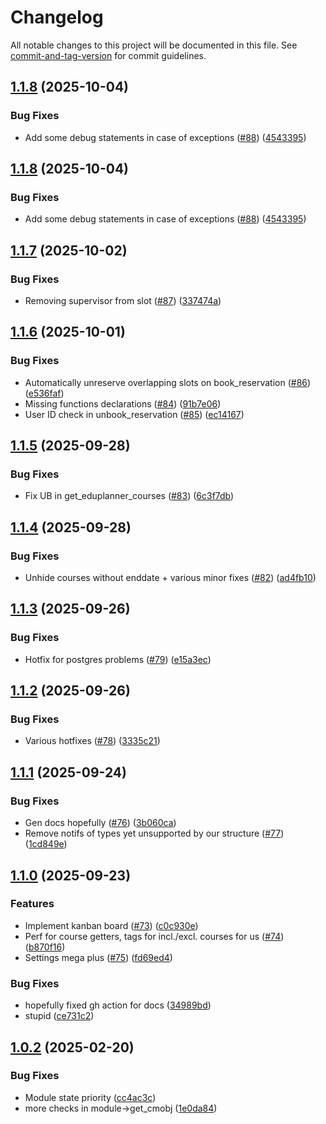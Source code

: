 # Changelog

All notable changes to this project will be documented in this file. See [commit-and-tag-version](https://github.com/absolute-version/commit-and-tag-version) for commit guidelines.

## [1.1.8](https://github.com/necodeIT/lb_planner_plugin/compare/1.1.7...1.1.8) (2025-10-04)


### Bug Fixes

* Add some debug statements in case of exceptions ([#88](https://github.com/necodeIT/lb_planner_plugin/issues/88)) ([4543395](https://github.com/necodeIT/lb_planner_plugin/commit/45433950866add2200e626fab7e9f517484770a3))

## [1.1.8](https://github.com/necodeIT/lb_planner_plugin/compare/1.1.7...1.1.8) (2025-10-04)


### Bug Fixes

* Add some debug statements in case of exceptions ([#88](https://github.com/necodeIT/lb_planner_plugin/issues/88)) ([4543395](https://github.com/necodeIT/lb_planner_plugin/commit/45433950866add2200e626fab7e9f517484770a3))

## [1.1.7](https://github.com/necodeIT/lb_planner_plugin/compare/1.1.6...1.1.7) (2025-10-02)


### Bug Fixes

* Removing supervisor from slot ([#87](https://github.com/necodeIT/lb_planner_plugin/issues/87)) ([337474a](https://github.com/necodeIT/lb_planner_plugin/commit/337474ac95dd0edf59c3623656014ca1fcaef5c8))

## [1.1.6](https://github.com/necodeIT/lb_planner_plugin/compare/1.1.5...1.1.6) (2025-10-01)


### Bug Fixes

* Automatically unreserve overlapping slots on book_reservation ([#86](https://github.com/necodeIT/lb_planner_plugin/issues/86)) ([e536faf](https://github.com/necodeIT/lb_planner_plugin/commit/e536fafcb787d9f244c400731cda4a59bf263edf))
* Missing functions declarations ([#84](https://github.com/necodeIT/lb_planner_plugin/issues/84)) ([91b7e06](https://github.com/necodeIT/lb_planner_plugin/commit/91b7e06232cf40ca14710364220335d51aabd61d))
* User ID check in unbook_reservation ([#85](https://github.com/necodeIT/lb_planner_plugin/issues/85)) ([ec14167](https://github.com/necodeIT/lb_planner_plugin/commit/ec141676be984899fa8e5b83a8c8b451a33752ba))

## [1.1.5](https://github.com/necodeIT/lb_planner_plugin/compare/1.1.4...1.1.5) (2025-09-28)


### Bug Fixes

* Fix UB in get_eduplanner_courses ([#83](https://github.com/necodeIT/lb_planner_plugin/issues/83)) ([6c3f7db](https://github.com/necodeIT/lb_planner_plugin/commit/6c3f7db5c30d912985f4eaa8721e40a59972e4c5))

## [1.1.4](https://github.com/necodeIT/lb_planner_plugin/compare/1.1.3...1.1.4) (2025-09-28)


### Bug Fixes

* Unhide courses without enddate + various minor fixes ([#82](https://github.com/necodeIT/lb_planner_plugin/issues/82)) ([ad4fb10](https://github.com/necodeIT/lb_planner_plugin/commit/ad4fb107b40e794f1cd5421a3758e81ea625f393))

## [1.1.3](https://github.com/necodeIT/lb_planner_plugin/compare/1.1.2...1.1.3) (2025-09-26)


### Bug Fixes

* Hotfix for postgres problems ([#79](https://github.com/necodeIT/lb_planner_plugin/issues/79)) ([e15a3ec](https://github.com/necodeIT/lb_planner_plugin/commit/e15a3ec19540b6dbf20d428bbe0b1ab737d73624))

## [1.1.2](https://github.com/necodeIT/lb_planner_plugin/compare/1.1.1...1.1.2) (2025-09-26)


### Bug Fixes

* Various hotfixes ([#78](https://github.com/necodeIT/lb_planner_plugin/issues/78)) ([3335c21](https://github.com/necodeIT/lb_planner_plugin/commit/3335c213920810fe534fb23d2b4022b65052ecdb))

## [1.1.1](https://github.com/necodeIT/lb_planner_plugin/compare/1.1.0...1.1.1) (2025-09-24)


### Bug Fixes

* Gen docs hopefully ([#76](https://github.com/necodeIT/lb_planner_plugin/issues/76)) ([3b060ca](https://github.com/necodeIT/lb_planner_plugin/commit/3b060cae8f36abc416fae8ac10e0db04ade6e09f))
* Remove notifs of types yet unsupported by our structure ([#77](https://github.com/necodeIT/lb_planner_plugin/issues/77)) ([1cd849e](https://github.com/necodeIT/lb_planner_plugin/commit/1cd849ec76ef2478cb824c98858aa4a53cbe06c6))

## [1.1.0](https://github.com/necodeIT/lb_planner_plugin/compare/1.0.2...1.1.0) (2025-09-23)


### Features

* Implement kanban board ([#73](https://github.com/necodeIT/lb_planner_plugin/issues/73)) ([c0c930e](https://github.com/necodeIT/lb_planner_plugin/commit/c0c930e7a1961e0e63e6dc7fc928b224c1c3bac4))
* Perf for course getters, tags for incl./excl. courses for us ([#74](https://github.com/necodeIT/lb_planner_plugin/issues/74)) ([b870f16](https://github.com/necodeIT/lb_planner_plugin/commit/b870f16a1f4e05fb6b7136e1d0f457066b6b0049))
* Settings mega plus ([#75](https://github.com/necodeIT/lb_planner_plugin/issues/75)) ([fd69ed4](https://github.com/necodeIT/lb_planner_plugin/commit/fd69ed445297d500ce17c316e5883a53f9dfa9a6))


### Bug Fixes

* hopefully fixed gh action for docs ([34989bd](https://github.com/necodeIT/lb_planner_plugin/commit/34989bda7053c0257091df1d121ef87daac7bda1))
* stupid ([ce731c2](https://github.com/necodeIT/lb_planner_plugin/commit/ce731c29d92b99ab32eab49bbeac9604d47e9294))

## [1.0.2](https://github.com/necodeIT/lb_planner_plugin/compare/1.0.1...1.0.2) (2025-02-20)


### Bug Fixes

* Module state priority ([cc4ac3c](https://github.com/necodeIT/lb_planner_plugin/commit/cc4ac3c97d2f87fe637cb09d35d12202e6aacdfa))
* more checks in module->get_cmobj ([1e0da84](https://github.com/necodeIT/lb_planner_plugin/commit/1e0da849002dcebf1f7c6c5907cacd7a57778c1f))
